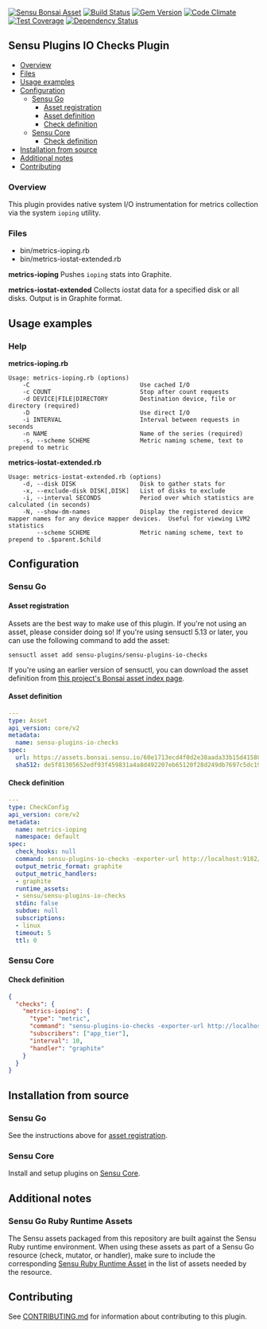 [![Sensu Bonsai Asset](https://img.shields.io/badge/Bonsai-Download%20Me-brightgreen.svg?colorB=89C967&logo=sensu)](https://bonsai.sensu.io/assets/sensu-plugins/sensu-plugins-io-checks)
[ ![Build Status](https://travis-ci.org/sensu-plugins/sensu-plugins-io-checks.svg?branch=master)](https://travis-ci.org/sensu-plugins/sensu-plugins-io-checks)
[![Gem Version](https://badge.fury.io/rb/sensu-plugins-io-checks.svg)](http://badge.fury.io/rb/sensu-plugins-io-checks)
[![Code Climate](https://codeclimate.com/github/sensu-plugins/sensu-plugins-io-checks/badges/gpa.svg)](https://codeclimate.com/github/sensu-plugins/sensu-plugins-io-checks)
[![Test Coverage](https://codeclimate.com/github/sensu-plugins/sensu-plugins-io-checks/badges/coverage.svg)](https://codeclimate.com/github/sensu-plugins/sensu-plugins-io-checks)
[![Dependency Status](https://gemnasium.com/sensu-plugins/sensu-plugins-io-checks.svg)](https://gemnasium.com/sensu-plugins/sensu-plugins-io-checks)

## Sensu Plugins IO Checks Plugin

- [Overview](#overview)
- [Files](#files)
- [Usage examples](#usage-examples)
- [Configuration](#configuration)
  - [Sensu Go](#sensu-go)
    - [Asset registration](#asset-registration)
    - [Asset definition](#asset-definition)
    - [Check definition](#check-definition)
  - [Sensu Core](#sensu-core)
    - [Check definition](#check-definition)
- [Installation from source](#installation-from-source)
- [Additional notes](#additional-notes)
- [Contributing](#contributing)

### Overview

This plugin provides native system I/O instrumentation for metrics collection via the system `ioping` utility.

### Files
 * bin/metrics-ioping.rb
 * bin/metrics-iostat-extended.rb
 
**metrics-ioping**
Pushes `ioping` stats into Graphite.

**metrics-iostat-extended**
Collects iostat data for a specified disk or all disks. Output is in Graphite format. 

## Usage examples

### Help

**metrics-ioping.rb**
```
Usage: metrics-ioping.rb (options)
    -C                               Use cached I/O
    -c COUNT                         Stop after count requests
    -d DEVICE|FILE|DIRECTORY         Destination device, file or directory (required)
    -D                               Use direct I/O
    -i INTERVAL                      Interval between requests in seconds
    -n NAME                          Name of the series (required)
    -s, --scheme SCHEME              Metric naming scheme, text to prepend to metric
```

**metrics-iostat-extended.rb**
```
Usage: metrics-iostat-extended.rb (options)
    -d, --disk DISK                  Disk to gather stats for
    -x, --exclude-disk DISK[,DISK]   List of disks to exclude
    -i, --interval SECONDS           Period over which statistics are calculated (in seconds)
    -N, --show-dm-names              Display the registered device mapper names for any device mapper devices.  Useful for viewing LVM2 statistics
        --scheme SCHEME              Metric naming scheme, text to prepend to .$parent.$child
```

## Configuration
### Sensu Go
#### Asset registration

Assets are the best way to make use of this plugin. If you're not using an asset, please consider doing so! If you're using sensuctl 5.13 or later, you can use the following command to add the asset: 

`sensuctl asset add sensu-plugins/sensu-plugins-io-checks`

If you're using an earlier version of sensuctl, you can download the asset definition from [this project's Bonsai asset index page](https://bonsai.sensu.io/assets/sensu-plugins/sensu-plugins-io-checks).

#### Asset definition

```yaml
---
type: Asset
api_version: core/v2
metadata:
  name: sensu-plugins-io-checks
spec:
  url: https://assets.bonsai.sensu.io/60e1713ecd4f0d2e38aada33b15d41580e716048/sensu-plugins-io-checks_2.0.0_centos_linux_amd64.tar.gz
  sha512: de5f81305652edf93f459831a4a8d492207eb65120f28d249db7697c5dc1925e90d1483c6c46d70f3a48e530e62c1c3170d01c33b9e0d663081dffea52ff7bed
```

#### Check definition

```yaml
---
type: CheckConfig
api_version: core/v2
metadata:
  name: metrics-ioping
  namespace: default
spec:
  check_hooks: null
  command: sensu-plugins-io-checks -exporter-url http://localhost:9182/metrics
  output_metric_format: graphite
  output_metric_handlers:
  - graphite
  runtime_assets:
  - sensu/sensu-plugins-io-checks
  stdin: false
  subdue: null
  subscriptions:
  - linux
  timeout: 5
  ttl: 0
```

### Sensu Core

#### Check definition
```json
{
  "checks": {
    "metrics-ioping": {
      "type": "metric",
      "command": "sensu-plugins-io-checks -exporter-url http://localhost:8080/metrics",
      "subscribers": ["app_tier"],
      "interval": 10,
      "handler": "graphite"
    }
  }
}
```

## Installation from source

### Sensu Go

See the instructions above for [asset registration](#asset-registration).

### Sensu Core

Install and setup plugins on [Sensu Core](https://docs.sensu.io/sensu-core/latest/installation/installing-plugins/).

## Additional notes

### Sensu Go Ruby Runtime Assets

The Sensu assets packaged from this repository are built against the Sensu Ruby runtime environment. When using these assets as part of a Sensu Go resource (check, mutator, or handler), make sure to include the corresponding [Sensu Ruby Runtime Asset](https://bonsai.sensu.io/assets/sensu/sensu-ruby-runtime) in the list of assets needed by the resource.

## Contributing

See [CONTRIBUTING.md](https://github.com/sensu-plugins/sensu-plugins-io-checks/blob/master/CONTRIBUTING.md) for information about contributing to this plugin.
